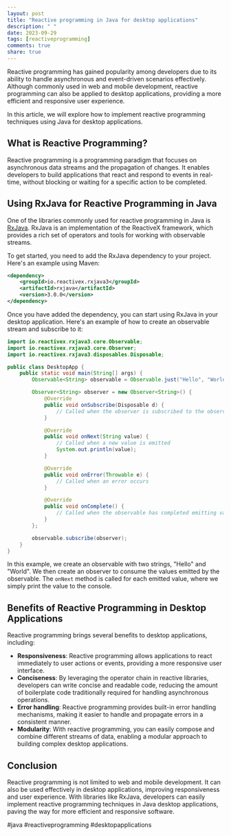 ```yaml
---
layout: post
title: "Reactive programming in Java for desktop applications"
description: " "
date: 2023-09-29
tags: [reactiveprogramming]
comments: true
share: true
---
```


Reactive programming has gained popularity among developers due to its ability to handle asynchronous and event-driven scenarios effectively. Although commonly used in web and mobile development, reactive programming can also be applied to desktop applications, providing a more efficient and responsive user experience.

In this article, we will explore how to implement reactive programming techniques using Java for desktop applications.

## What is Reactive Programming?

Reactive programming is a programming paradigm that focuses on asynchronous data streams and the propagation of changes. It enables developers to build applications that react and respond to events in real-time, without blocking or waiting for a specific action to be completed.

## Using RxJava for Reactive Programming in Java

One of the libraries commonly used for reactive programming in Java is [RxJava](https://github.com/ReactiveX/RxJava). RxJava is an implementation of the ReactiveX framework, which provides a rich set of operators and tools for working with observable streams.

To get started, you need to add the RxJava dependency to your project. Here's an example using Maven:

```xml
<dependency>
    <groupId>io.reactivex.rxjava3</groupId>
    <artifactId>rxjava</artifactId>
    <version>3.0.0</version>
</dependency>
```

Once you have added the dependency, you can start using RxJava in your desktop application. Here's an example of how to create an observable stream and subscribe to it:

```java
import io.reactivex.rxjava3.core.Observable;
import io.reactivex.rxjava3.core.Observer;
import io.reactivex.rxjava3.disposables.Disposable;

public class DesktopApp {
    public static void main(String[] args) {
        Observable<String> observable = Observable.just("Hello", "World");

        Observer<String> observer = new Observer<String>() {
            @Override
            public void onSubscribe(Disposable d) {
                // Called when the observer is subscribed to the observable
            }

            @Override
            public void onNext(String value) {
                // Called when a new value is emitted
                System.out.println(value);
            }

            @Override
            public void onError(Throwable e) {
                // Called when an error occurs
            }

            @Override
            public void onComplete() {
                // Called when the observable has completed emitting values
            }
        };

        observable.subscribe(observer);
    }
}
```

In this example, we create an observable with two strings, "Hello" and "World". We then create an observer to consume the values emitted by the observable. The `onNext` method is called for each emitted value, where we simply print the value to the console.

## Benefits of Reactive Programming in Desktop Applications

Reactive programming brings several benefits to desktop applications, including:

- **Responsiveness**: Reactive programming allows applications to react immediately to user actions or events, providing a more responsive user interface.
- **Conciseness**: By leveraging the operator chain in reactive libraries, developers can write concise and readable code, reducing the amount of boilerplate code traditionally required for handling asynchronous operations.
- **Error handling**: Reactive programming provides built-in error handling mechanisms, making it easier to handle and propagate errors in a consistent manner.
- **Modularity**: With reactive programming, you can easily compose and combine different streams of data, enabling a modular approach to building complex desktop applications.

## Conclusion

Reactive programming is not limited to web and mobile development. It can also be used effectively in desktop applications, improving responsiveness and user experience. With libraries like RxJava, developers can easily implement reactive programming techniques in Java desktop applications, paving the way for more efficient and responsive software.

#java #reactiveprogramming #desktopapplications